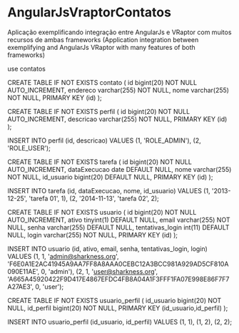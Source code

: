 AngularJsVraptorContatos
========================

Aplicação exemplificando integração entre AngularJs e VRaptor com muitos recursos de ambas frameworks (Application integration between exemplifying and AngularJs VRaptor with many features of both frameworks)

use contatos

CREATE TABLE IF NOT EXISTS contato (
  id bigint(20) NOT NULL AUTO_INCREMENT,
  endereco varchar(255) NOT NULL,
  nome varchar(255) NOT NULL,
  PRIMARY KEY (id)
);

CREATE TABLE IF NOT EXISTS perfil (
  id bigint(20) NOT NULL AUTO_INCREMENT,
  descricao varchar(255) NOT NULL,
  PRIMARY KEY (id)
);

INSERT INTO perfil (id, descricao) VALUES
(1, 'ROLE_ADMIN'),
(2, 'ROLE_USER');

CREATE TABLE IF NOT EXISTS tarefa (
  id bigint(20) NOT NULL AUTO_INCREMENT,
  dataExecucao date DEFAULT NULL,
  nome varchar(255) NOT NULL,
  id_usuario bigint(20) DEFAULT NULL,
  PRIMARY KEY (id)
);

INSERT INTO tarefa (id, dataExecucao, nome, id_usuario) VALUES
(1, '2013-12-25', 'tarefa 01', 1),
(2, '2014-11-13', 'tarefa 02', 2);

CREATE TABLE IF NOT EXISTS usuario (
  id bigint(20) NOT NULL AUTO_INCREMENT,
  ativo tinyint(1) DEFAULT NULL,
  email varchar(255) NOT NULL,
  senha varchar(255) DEFAULT NULL,
  tentativas_login int(11) DEFAULT NULL,
  login varchar(255) NOT NULL,
  PRIMARY KEY (id)
);

INSERT INTO usuario (id, ativo, email, senha, tentativas_login, login) VALUES
(1, 1, 'admin@sharkness.org', 'F6E0A1E2AC41945A9AA7FF8A8AAA0CEBC12A3BCC981A929AD5CF810A090E11AE', 0, 'admin'),
(2, 1, 'user@sharkness.org', 'A665A45920422F9D417E4867EFDC4FB8A04A1F3FFF1FA07E998E86F7F7A27AE3', 0, 'user');

CREATE TABLE IF NOT EXISTS usuario_perfil (
  id_usuario bigint(20) NOT NULL,
  id_perfil bigint(20) NOT NULL,
  PRIMARY KEY (id_usuario,id_perfil)
);

INSERT INTO usuario_perfil (id_usuario, id_perfil) VALUES
(1, 1),
(1, 2),
(2, 2);